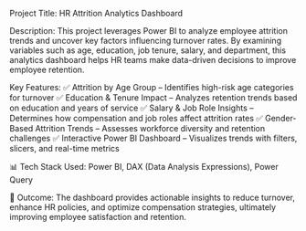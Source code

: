 Project Title: HR Attrition Analytics Dashboard

Description:
This project leverages Power BI to analyze employee attrition trends and uncover key factors influencing turnover rates. By examining variables such as age, education, job tenure, salary, and department, this analytics dashboard helps HR teams make data-driven decisions to improve employee retention.

Key Features:
✅ Attrition by Age Group – Identifies high-risk age categories for turnover
✅ Education & Tenure Impact – Analyzes retention trends based on education and years of service
✅ Salary & Job Role Insights – Determines how compensation and job roles affect attrition rates
✅ Gender-Based Attrition Trends – Assesses workforce diversity and retention challenges
✅ Interactive Power BI Dashboard – Visualizes trends with filters, slicers, and real-time metrics

📊 Tech Stack Used: Power BI, DAX (Data Analysis Expressions), Power Query

🚀 Outcome:
The dashboard provides actionable insights to reduce turnover, enhance HR policies, and optimize compensation strategies, ultimately improving employee satisfaction and retention.
